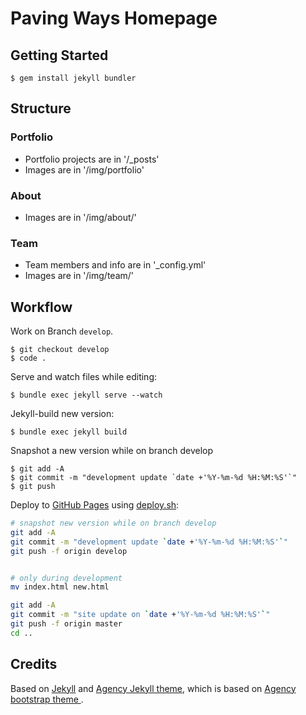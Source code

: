 # Paving Ways Homepage

## Getting Started

```
$ gem install jekyll bundler
```

## Structure

### Portfolio

- Portfolio projects are in '/_posts'
- Images are in '/img/portfolio'

### About

- Images are in '/img/about/'

### Team

- Team members and info are in '_config.yml'
- Images are in '/img/team/'

## Workflow

Work on Branch `develop`.
```
$ git checkout develop
$ code .
```

Serve and watch files while editing:
```
$ bundle exec jekyll serve --watch
````

Jekyll-build new version:
```
$ bundle exec jekyll build
```

Snapshot a new version while on branch develop
```
$ git add -A
$ git commit -m "development update `date +'%Y-%m-%d %H:%M:%S'`"
$ git push
```

Deploy to [GitHub Pages](https://pages.github.com) using [deploy.sh](./deploy.sh):

```bash
# snapshot new version while on branch develop
git add -A
git commit -m "development update `date +'%Y-%m-%d %H:%M:%S'`"
git push -f origin develop


# only during development
mv index.html new.html

git add -A
git commit -m "site update on `date +'%Y-%m-%d %H:%M:%S'`"
git push -f origin master
cd ..
```
## Credits

Based on [Jekyll](https://jekyllrb.com) and [Agency Jekyll theme](http://jekyllthemes.org/themes/agency/), which is based on [Agency bootstrap theme ](https://startbootstrap.com/template-overviews/agency/).
